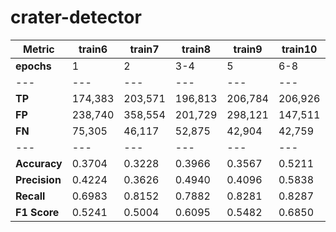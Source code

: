 # crater-detector

| Metric | train6 | train7 | train8 | train9 | train10 | train11 | train12 | train13 | train14 | train15 |
| --- | --- | --- | --- | --- | --- | --- | --- | --- | --- | --- |
| **epochs**    | 1            | 2            | 3-4          | 5            | 6-8     | 9-13 | 14-15 | 16-20 | 21-22 | 23-28 |
| --- | --- | --- | --- | --- | --- | --- | --- | --- | --- | --- |
| **TP**        | 174,383      | 203,571      | 196,813      | 206,784      | 206,926 | 209,578 | 207,188 | 211,881 | 209,416 | 207,069 |
| **FP**        | 238,740      | 358,554      | 201,729      | 298,121      | 147,511 | 159,568 | 123,842 | 137,680 | 120,987 | 94,657 |
| **FN**        | 75,305       | 46,117       | 52,875       | 42,904       | 42,759  | 40,110  | 42,500 | 37,807 | 40,272 | 42,619 |
| --- | --- | --- | --- | --- | --- | --- | --- | --- | --- | --- |
| **Accuracy**  | 0.3704       | 0.3228       | 0.3966       | 0.3567       | 0.5211 | 0.5119 | 0.5547 | 0.5472 | 0.5648 | 0.6014 |
| **Precision** | 0.4224       | 0.3626       | 0.4940       | 0.4096       | 0.5838 | 0.5679 | 0.6258 | 0.6064 | 0.6339 | 0.6864 |
| **Recall**    | 0.6983       | 0.8152       | 0.7882       | 0.8281       | 0.8287 | 0.8391 | 0.8296 | 0.8485 | 0.8384 | 0.8292 |
| **F1 Score**  | 0.5241       | 0.5004       | 0.6095       | 0.5482       | 0.6850 | 0.6772 | 0.7129 | 0.7066 | 0.7216 | 0.7512 |